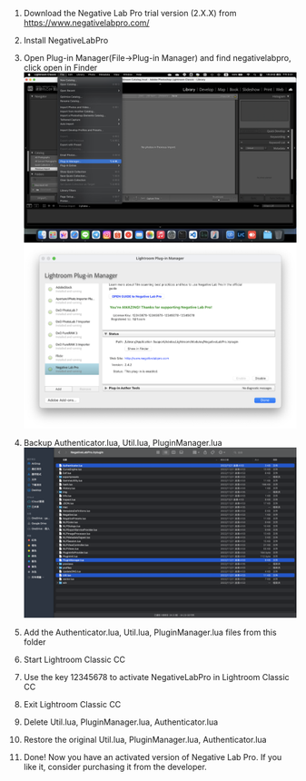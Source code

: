 1. Download the Negative Lab Pro trial version (2.X.X) from https://www.negativelabpro.com/
2. Install NegativeLabPro
3. Open Plug-in Manager(File->Plug-in Manager) and find negativelabpro, click open in Finder
![Plugin Path](PluginPath.png)
![Folder](PluginFolder.png)
4. Backup Authenticator.lua, Util.lua, PluginManager.lua
![Backup File](BackupFile.png)
5. Add the Authenticator.lua, Util.lua, PluginManager.lua files from this folder
6. Start Lightroom Classic CC

7. Use the key 12345678 to activate NegativeLabPro in Lightroom Classic CC
8. Exit Lightroom Classic CC
9. Delete Util.lua, PluginManager.lua, Authenticator.lua
10. Restore the original Util.lua, PluginManager.lua, Authenticator.lua
11. Done! Now you have an activated version of Negative Lab Pro. If you like it, consider purchasing it from the developer.

